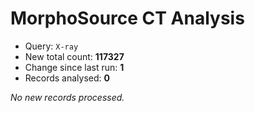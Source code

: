 # MorphoSource CT Analysis

* Query: `X-ray`
* New total count: **117327**
* Change since last run: **1**
* Records analysed: **0**

_No new records processed._